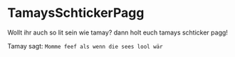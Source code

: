 # TamaysSchtickerPagg
Wollt ihr auch so lit sein wie tamay? dann holt euch tamays schticker pagg!

Tamay sagt: `Momme feef als wenn die sees lool wär`
